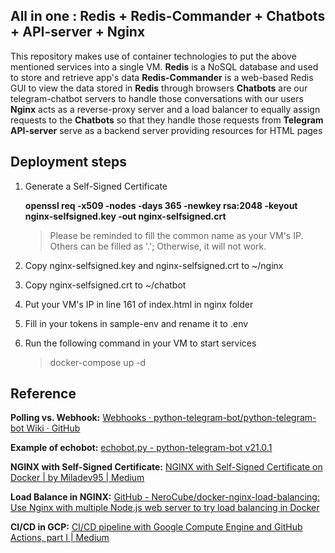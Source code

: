 ## All in one : Redis + Redis-Commander + Chatbots + API-server + Nginx

This repository makes use of container technologies to put the above mentioned services into a single VM.
**Redis** is a NoSQL database and used to store and retrieve app's data
**Redis-Commander** is a web-based Redis GUI to view the data stored in **Redis** through browsers
**Chatbots** are our telegram-chatbot servers to handle those conversations with our users 
**Nginx** acts as a reverse-proxy server and a load balancer to equally assign requests to the **Chatbots** so that they handle those requests from **Telegram** 
**API-server** serve as a backend server providing resources for HTML pages


## Deployment steps

1. Generate a Self-Signed Certificate

	**openssl req -x509 -nodes -days 365 -newkey rsa:2048 -keyout nginx-selfsigned.key -out nginx-selfsigned.crt**

	> Please be reminded to fill the common name as your VM's IP. 
	Others can be filled as '.'; Otherwise, it will not work.

2. Copy nginx-selfsigned.key and nginx-selfsigned.crt to ~/nginx

3. Copy nginx-selfsigned.crt to ~/chatbot

4. Put your VM's IP in line 161 of index.html in nginx folder

5. Fill in your tokens in sample-env and rename it to .env

5. Run the following command in your VM to start services

	> docker-compose up -d

## Reference
**Polling vs. Webhook:** [Webhooks · python-telegram-bot/python-telegram-bot Wiki · GitHub](https://github.com/python-telegram-bot/python-telegram-bot/wiki/Webhooks#creating-a-self-signed-certificate-using-openssl)

**Example of echobot:** [echobot.py - python-telegram-bot v21.0.1](https://docs.python-telegram-bot.org/en/stable/examples.echobot.html)

**NGINX with Self-Signed Certificate:** [NGINX with Self-Signed Certificate on Docker | by Miladev95 | Medium](https://medium.com/@miladev95/nginx-with-self-signed-certificate-on-docker-a514bb1a4061)

**Load Balance in NGINX:** [GitHub - NeroCube/docker-nginx-load-balancing: Use Nginx with multiple Node.js web server to try load balancing in Docker](https://github.com/NeroCube/docker-nginx-load-balancing)

**CI/CD in GCP:** [CI/CD pipeline with Google Compute Engine and GitHub Actions, part I | Medium](https://medium.com/plumbersofdatascience/building-a-ci-cd-pipeline-for-apache-airflow-dags-part-i-6ac072cd732d)

